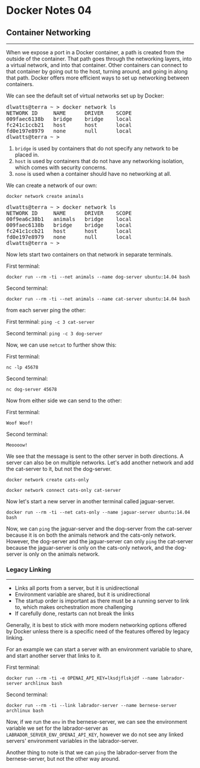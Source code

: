 # Docker Notes 04

## Container Networking

---

When we expose a port in a Docker container, a path is created from the outside of the container.
That path goes through the networking layers, into a virtual network, and into that container.
Other containers can connect to that container by going out to the host, turning around, and going
in along that path. Docker offers more efficient ways to set up networking between containers.

We can see the default set of virtual networks set up by Docker:

<pre>
dlwatts@terra ~ > docker network ls
NETWORK ID     NAME      DRIVER    SCOPE
009faec6138b   bridge    bridge    local
fc241c1ccb21   host      host      local
fd0e197e8979   none      null      local
dlwatts@terra ~ >
</pre>

1. `bridge` is used by containers that do not specify any network to be placed in.
2. `host` is used by containers that do not have any networking isolation, which comes with security
   concerns.
3. `none` is used when a container should have no networking at all.

We can create a network of our own:

`docker network create animals`

<pre>
dlwatts@terra ~ > docker network ls
NETWORK ID     NAME      DRIVER    SCOPE
00f9ea6c38b1   animals   bridge    local
009faec6138b   bridge    bridge    local
fc241c1ccb21   host      host      local
fd0e197e8979   none      null      local
dlwatts@terra ~ >
</pre>

Now lets start two containers on that network in separate terminals.

First terminal:

`docker run --rm -ti --net animals --name dog-server ubuntu:14.04 bash`

Second terminal:

`docker run --rm -ti --net animals --name cat-server ubuntu:14.04 bash`

from each server ping the other:

First terminal: `ping -c 3 cat-server`

Second terminal: `ping -c 3 dog-server`

Now, we can use `netcat` to further show this:

First terminal:

`nc -lp 45678`

Second terminal:

`nc dog-server 45678`

Now from either side we can send to the other:

First terminal:

`Woof Woof!`

Second terminal:

`Meoooow!`

We see that the message is sent to the other server in both directions. A server can also be on
multiple networks. Let's add another network and add the cat-server to it, but not the dog-server.

`docker network create cats-only`

`docker network connect cats-only cat-server`

Now let's start a new server in another terminal called jaguar-server.

`docker run --rm -ti --net cats-only --name jaguar-server ubuntu:14.04 bash`

Now, we can `ping` the jaguar-server and the dog-server from the cat-server because it is on both
the animals network and the cats-only network. However, the dog-server and the jaguar-server can only
`ping` the cat-server because the jaguar-server is only on the cats-only network, and the dog-server
is only on the animals network.

### Legacy Linking

---

- Links all ports from a server, but it is unidirectional
- Environment variable are shared, but it is unidirectional
- The startup order is important as there must be a running server to link to, which makes
  orchestration more challenging
- If carefully done, restarts can not break the links

Generally, it is best to stick with more modern networking options offered by Docker unless there
is a specific need of the features offered by legacy linking.

For an example we can start a server with an environment variable to share, and start another server
that links to it.

First terminal:

`docker run --rm -ti -e OPENAI_API_KEY=lksdjflskjdf --name labrador-server archlinux bash`

Second terminal:

`docker run --rm -ti --link labrador-server --name bernese-server archlinux bash`

Now, if we run the `env` in the bernese-server, we can see the environment variable we set for the
labrador-server as `LABRADOR_SERVER_ENV_OPENAI_API_KEY`, however we do not see any linked servers'
environment variables in the labrador-server.

Another thing to note is that we can `ping` the labrador-server from the bernese-server, but not the
other way around.

